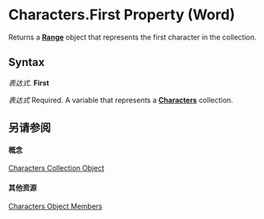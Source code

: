 
# Characters.First Property (Word)

Returns a  **[Range](15a7a1c4-5f3f-5b6e-60e9-29688de3f274.md)** object that represents the first character in the collection.


## Syntax

 _表达式_. **First**

 _表达式_ Required. A variable that represents a **[Characters](6d22ae7a-128d-134d-9136-1cdd5a8d9941.md)** collection.


## 另请参阅


#### 概念


[Characters Collection Object](6d22ae7a-128d-134d-9136-1cdd5a8d9941.md)
#### 其他资源


[Characters Object Members](http://msdn.microsoft.com/library/ed124528-c264-2ce7-d479-a5c11e92dc78%28Office.15%29.aspx)
